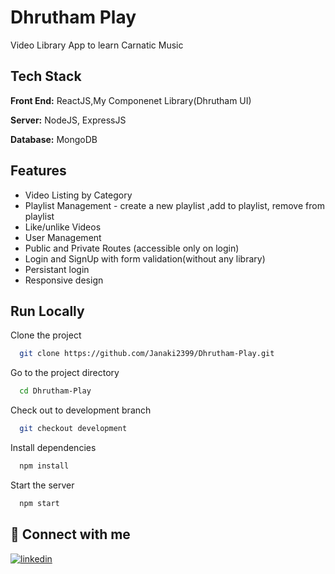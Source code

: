 # Dhrutham Play

Video Library App to learn Carnatic Music

## Tech Stack

**Front End:** ReactJS,My Componenet Library(Dhrutham UI)

**Server:** NodeJS, ExpressJS

**Database:** MongoDB

## Features

- Video Listing by Category
- Playlist Management - create a new playlist ,add to playlist, remove from playlist
- Like/unlike Videos
- User Management
- Public and Private Routes (accessible only on login)
- Login and SignUp with form validation(without any library)
- Persistant login
- Responsive design

## Run Locally

Clone the project

```bash
  git clone https://github.com/Janaki2399/Dhrutham-Play.git
```

Go to the project directory

```bash
  cd Dhrutham-Play
```

Check out to development branch

```bash
  git checkout development
```

Install dependencies

```bash
  npm install
```

Start the server

```bash
  npm start
```

## 🔗 Connect with me

[![linkedin](https://img.shields.io/badge/linkedin-0A66C2?style=for-the-badge&logo=linkedin&logoColor=white)](https://www.linkedin.com/in/janaki2399/)
